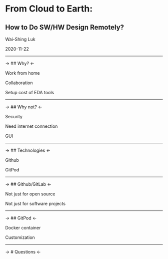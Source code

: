
# From Cloud to Earth: 

## How to Do SW/HW Design Remotely? 

Wai-Shing Luk

2020-11-22

----------------------------------------------------

-> ## Why? <-

Work from home

Collaboration 

Setup cost of EDA tools

----------------------------------------------------

-> ## Why not? <-

Security

Need internet connection

GUI

----------------------------------------------------

-> ## Technologies <-

Github

GitPod

----------------------------------------------------

-> ## Github/GitLab <-

Not just for open source

Not just for software projects

----------------------------------------------------

-> ## GitPod <-

Docker container

Customization

----------------------------------------------------

-> # Questions <-


